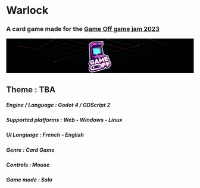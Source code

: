 # Warlock
### A card game made for the [Game Off game jam 2023](https://itch.io/jam/game-off-2023)
![Jam logo](docs/Game_Off_2023_Logo.png)
## Theme : TBA

##### Engine / Language : Godot 4 / GDScript 2
##### Supported platforms : Web - Windows - Linux
##### UI Language : French - English
##### Genre : Card Game
##### Controls : Mouse
##### Game mode : Solo

